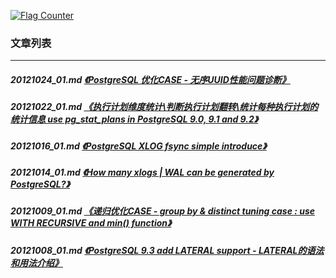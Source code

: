 <a rel="nofollow" href="http://info.flagcounter.com/h9V1"  ><img src="http://s03.flagcounter.com/count/h9V1/bg_FFFFFF/txt_000000/border_CCCCCC/columns_2/maxflags_12/viewers_0/labels_0/pageviews_0/flags_0/"  alt="Flag Counter"  border="0"  ></a>  
  
### 文章列表  
----  
##### 20121024_01.md   [《PostgreSQL 优化CASE - 无序UUID性能问题诊断》](20121024_01.md)  
##### 20121022_01.md   [《执行计划维度统计\判断执行计划翻转\统计每种执行计划的统计信息 use pg_stat_plans in PostgreSQL 9.0, 9.1 and 9.2》](20121022_01.md)  
##### 20121016_01.md   [《PostgreSQL XLOG fsync simple introduce》](20121016_01.md)  
##### 20121014_01.md   [《How many xlogs | WAL can be generated by PostgreSQL?》](20121014_01.md)  
##### 20121009_01.md   [《递归优化CASE - group by & distinct tuning case : use WITH RECURSIVE and min() function》](20121009_01.md)  
##### 20121008_01.md   [《PostgreSQL 9.3 add LATERAL support - LATERAL的语法和用法介绍》](20121008_01.md)  
